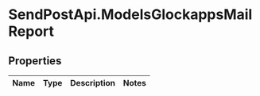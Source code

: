 # SendPostApi.ModelsGlockappsMailReport

## Properties
Name | Type | Description | Notes
------------ | ------------- | ------------- | -------------


